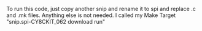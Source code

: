 ﻿To run this code, just copy another snip and rename it to spi and replace .c and .mk files. Anything else is not needed.
I called my Make Target "snip.spi-CY8CKIT_062 download run"
